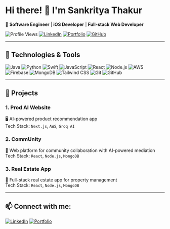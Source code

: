 # Hi there! 👋 I'm Sankritya Thakur

🌟 **Software Engineer** | **iOS Developer** | **Full-stack Web Developer**

![Profile Views](https://komarev.com/ghpvc/?username=SankrityaThakur&color=blueviolet)
[![LinkedIn](https://img.shields.io/badge/-LinkedIn-blue?style=flat&logo=Linkedin&logoColor=white)](https://linkedin.com/in/sankrityat)
[![Portfolio](https://img.shields.io/badge/-Portfolio-black?style=flat&logo=Google-Chrome&logoColor=white)](http://www.sankrityat.com)
[![GitHub](https://img.shields.io/badge/-GitHub-black?style=flat&logo=github)](https://github.com/SankrityaThakur)

---

## 🔧 Technologies & Tools

![Java](https://img.shields.io/badge/Java-ED8B00?style=for-the-badge&logo=java&logoColor=white)
![Python](https://img.shields.io/badge/Python-3670A0?style=for-the-badge&logo=python&logoColor=ffdd54)
![Swift](https://img.shields.io/badge/Swift-FA7343?style=for-the-badge&logo=swift&logoColor=white)
![JavaScript](https://img.shields.io/badge/JavaScript-F7DF1E?style=for-the-badge&logo=javascript&logoColor=black)
![React](https://img.shields.io/badge/React-20232A?style=for-the-badge&logo=react&logoColor=61DAFB)
![Node.js](https://img.shields.io/badge/Node.js-43853D?style=for-the-badge&logo=node.js&logoColor=white)
![AWS](https://img.shields.io/badge/AWS-232F3E?style=for-the-badge&logo=amazon-aws&logoColor=white)
![Firebase](https://img.shields.io/badge/Firebase-FFCA28?style=for-the-badge&logo=firebase&logoColor=white)
![MongoDB](https://img.shields.io/badge/MongoDB-4EA94B?style=for-the-badge&logo=mongodb&logoColor=white)
![Tailwind CSS](https://img.shields.io/badge/TailwindCSS-38B2AC?style=for-the-badge&logo=tailwind-css&logoColor=white)
![Git](https://img.shields.io/badge/Git-F05032?style=for-the-badge&logo=git&logoColor=white)
![GitHub](https://img.shields.io/badge/GitHub-181717?style=for-the-badge&logo=github&logoColor=white)

---

## 🚀 Projects

### 1. **Prod AI Website**
🖥️ AI-powered product recommendation app  
Tech Stack: `Next.js`, `AWS`, `Groq AI`

### 2. **CommUnity**
👥 Web platform for community collaboration with AI-powered mediation  
Tech Stack: `React`, `Node.js`, `MongoDB`

### 3. **Real Estate App**
🏡 Full-stack real estate app for property management  
Tech Stack: `React`, `Node.js`, `MongoDB`

---

## 📫 Connect with me:
[![LinkedIn](https://img.shields.io/badge/-LinkedIn-blue?style=flat&logo=Linkedin&logoColor=white)](https://linkedin.com/in/sankrityat)
[![Portfolio](https://img.shields.io/badge/-Portfolio-black?style=flat&logo=Google-Chrome&logoColor=white)](http://www.sankrityat.com)
